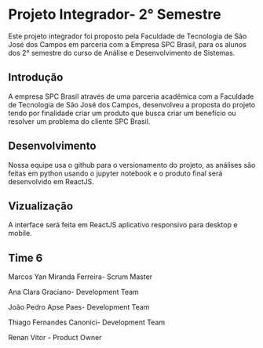# Projeto Integrador- 2° Semestre
Este projeto integrador foi proposto pela Faculdade de Tecnologia de São José dos Campos em parceria com a Empresa SPC Brasil, para os alunos dos 2° semestre do curso de Análise e Desenvolvimento de Sistemas.

## **Introdução**

A empresa SPC Brasil através de uma parceria acadêmica com a Faculdade de Tecnologia de São José dos Campos, desenvolveu a proposta do projeto tendo por finalidade criar um produto que busca criar um benefício ou resolver um problema  do cliente SPC Brasil.

## **Desenvolvimento**

Nossa equipe usa o github para o versionamento do projeto, as análises são feitas em python usando o jupyter notebook e o produto final será desenvolvido em ReactJS.

## **Vizualização**

A interface será feita em ReactJS aplicativo responsivo para desktop e mobile. 


## **Time 6**
Marcos Yan Miranda Ferreira- Scrum Master

Ana Clara Graciano- Development Team

João Pedro Apse Paes- Development Team

Thiago Fernandes Canonici- Development Team

Renan Vitor - Product Owner



